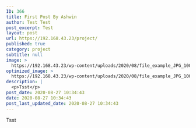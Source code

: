 ```yaml
---
ID: 366
title: First Post By Ashwin
author: Test Test
post_excerpt: Test
layout: post
url: https://192.168.43.23/project/
published: true
category: project
subtitle: null
image: >
  https://192.168.43.23/wp-content/uploads/2020/08/file_example_JPG_100kB.jpg
optimized_image: >
  https://192.168.43.23/wp-content/uploads/2020/08/file_example_JPG_100kB-150x150.jpg
description: |
  <p>Tsst</p>
post_date: 2020-08-27 10:34:43
date: 2020-08-27 10:34:43
post_last_updated_date: 2020-08-27 10:34:43
---
```

<p>Tsst</p>